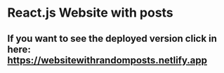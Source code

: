 ﻿# React.js Website with posts
 
 ## If you want to see the deployed version click in here: https://websitewithrandomposts.netlify.app
